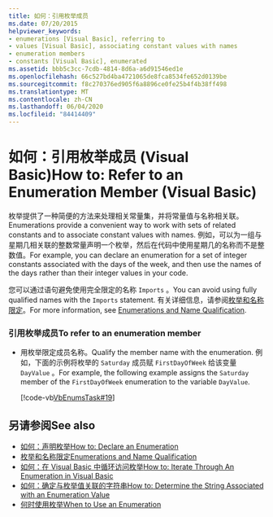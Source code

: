 ```yaml
---
title: 如何：引用枚举成员
ms.date: 07/20/2015
helpviewer_keywords:
- enumerations [Visual Basic], referring to
- values [Visual Basic], associating constant values with names
- enumeration members
- constants [Visual Basic], enumerated
ms.assetid: bbb5c3cc-7cdb-4814-8d6a-a6d91546ed1e
ms.openlocfilehash: 66c527bd4ba4721065de8fca8534fe652d0139be
ms.sourcegitcommit: f8c270376ed905f6a8896ce0fe25b4f4b38ff498
ms.translationtype: MT
ms.contentlocale: zh-CN
ms.lasthandoff: 06/04/2020
ms.locfileid: "84414409"
---
```

# <a name="how-to-refer-to-an-enumeration-member-visual-basic"></a><span data-ttu-id="7fb01-102">如何：引用枚举成员 (Visual Basic)</span><span class="sxs-lookup"><span data-stu-id="7fb01-102">How to: Refer to an Enumeration Member (Visual Basic)</span></span>
<span data-ttu-id="7fb01-103">枚举提供了一种简便的方法来处理相关常量集，并将常量值与名称相关联。</span><span class="sxs-lookup"><span data-stu-id="7fb01-103">Enumerations provide a convenient way to work with sets of related constants and to associate constant values with names.</span></span> <span data-ttu-id="7fb01-104">例如，可以为一组与星期几相关联的整数常量声明一个枚举，然后在代码中使用星期几的名称而不是整数值。</span><span class="sxs-lookup"><span data-stu-id="7fb01-104">For example, you can declare an enumeration for a set of integer constants associated with the days of the week, and then use the names of the days rather than their integer values in your code.</span></span>  
  
 <span data-ttu-id="7fb01-105">您可以通过语句避免使用完全限定的名称 `Imports` 。</span><span class="sxs-lookup"><span data-stu-id="7fb01-105">You can avoid using fully qualified names with the `Imports` statement.</span></span> <span data-ttu-id="7fb01-106">有关详细信息，请参阅[枚举和名称限定](enumerations-and-name-qualification.md)。</span><span class="sxs-lookup"><span data-stu-id="7fb01-106">For more information, see [Enumerations and Name Qualification](enumerations-and-name-qualification.md).</span></span>  
  
### <a name="to-refer-to-an-enumeration-member"></a><span data-ttu-id="7fb01-107">引用枚举成员</span><span class="sxs-lookup"><span data-stu-id="7fb01-107">To refer to an enumeration member</span></span>  
  
- <span data-ttu-id="7fb01-108">用枚举限定成员名称。</span><span class="sxs-lookup"><span data-stu-id="7fb01-108">Qualify the member name with the enumeration.</span></span> <span data-ttu-id="7fb01-109">例如，下面的示例将枚举的 `Saturday` 成员赋 `FirstDayOfWeek` 给该变量 `DayValue` 。</span><span class="sxs-lookup"><span data-stu-id="7fb01-109">For example, the following example assigns the `Saturday` member of the `FirstDayOfWeek` enumeration to the variable `DayValue`.</span></span>  
  
     [!code-vb[VbEnumsTask#19](~/samples/snippets/visualbasic/VS_Snippets_VBCSharp/VbEnumsTask/VB/Class2.vb#19)]  
  
## <a name="see-also"></a><span data-ttu-id="7fb01-110">另请参阅</span><span class="sxs-lookup"><span data-stu-id="7fb01-110">See also</span></span>

- [<span data-ttu-id="7fb01-111">如何：声明枚举</span><span class="sxs-lookup"><span data-stu-id="7fb01-111">How to: Declare an Enumeration</span></span>](how-to-declare-enumerations.md)
- [<span data-ttu-id="7fb01-112">枚举和名称限定</span><span class="sxs-lookup"><span data-stu-id="7fb01-112">Enumerations and Name Qualification</span></span>](enumerations-and-name-qualification.md)
- [<span data-ttu-id="7fb01-113">如何：在 Visual Basic 中循环访问枚举</span><span class="sxs-lookup"><span data-stu-id="7fb01-113">How to: Iterate Through An Enumeration in Visual Basic</span></span>](how-to-iterate-through-an-enumeration.md)
- [<span data-ttu-id="7fb01-114">如何：确定与枚举值关联的字符串</span><span class="sxs-lookup"><span data-stu-id="7fb01-114">How to: Determine the String Associated with an Enumeration Value</span></span>](how-to-determine-the-string-associated-with-an-enumeration-value.md)
- [<span data-ttu-id="7fb01-115">何时使用枚举</span><span class="sxs-lookup"><span data-stu-id="7fb01-115">When to Use an Enumeration</span></span>](when-to-use-an-enumeration.md)
